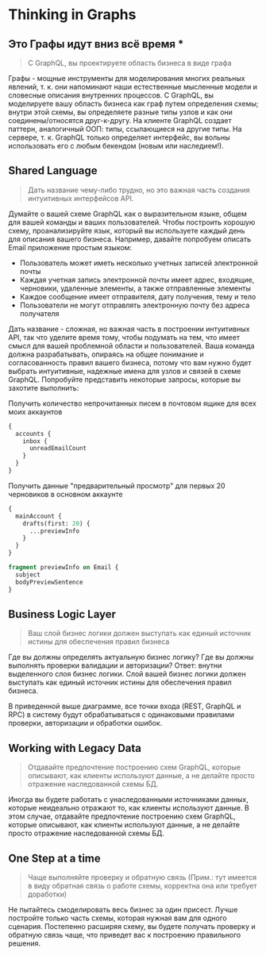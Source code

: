 # Thinking in Graphs

## Это Графы идут вниз всё время \*

> С GraphQL, вы проектируете область бизнеса в виде графа

Графы - мощные инструменты для моделирования многих реальных явлений, т. к. они напоминают наши естественные мысленные модели и словесные описания внутренних процессов. С GraphQL, вы моделируете вашу область бизнеса как граф путем определения схемы; внутри этой схемы, вы определяете разные типы узлов и как они соединены/относятся друг-к-другу. На клиенте GraphQL создает паттерн, аналогичный ООП: типы, ссылающиеся на другие типы. На сервере, т. к. GraphQL только определяет интерфейс, вы вольны использовать его с любым бекендом (новым или наследием!).

## Shared Language

> Дать название чему-либо трудно, но это важная часть создания интуитивных интерфейсов API.

Думайте о вашей схеме GraphQL как о выразительном языке, общем для вашей команды и ваших пользователей. Чтобы построить хорошую схему, проанализируйте язык, который вы используете каждый день для описания вашего бизнеса. Например, давайте попробуем описать Email приложение простым языком:

- Пользователь может иметь несколько учетных записей электронной почты
- Каждая учетная запись электронной почты имеет адрес, входящие, черновики, удаленные элементы, а также отправленные элементы
- Каждое сообщение имеет отправителя, дату получения, тему и тело
- Пользователи не могут отправлять электронную почту без адреса получателя

Дать название - сложная, но важная часть в построении интуитивных API, так что уделите время тому, чтобы подумать на тем, что имеет смысл для вашей проблемной области и пользователей. Ваша команда должна разрабатывать, опираясь на общее понимание и согласованность правил вашего бизнеса, потому что вам нужно будет выбрать интуитивные, надежные имена для узлов и связей в схеме GraphQL. Попробуйте представить некоторые запросы, которые вы захотите выполнить:

Получить количество непрочитанных писем в почтовом ящике для всех моих аккаунтов

```graphql
{
  accounts {
    inbox {
      unreadEmailCount
    }
  }
}
```

Получить данные "предварительный просмотр" для первых 20 черновиков в основном аккаунте

```graphql
{
  mainAccount {
    drafts(first: 20) {
      ...previewInfo
    }
  }
}

fragment previewInfo on Email {
  subject
  bodyPreviewSentence
}
```

## Business Logic Layer

> Ваш слой бизнес логики должен выступать как единый источник истины для обеспечения правил бизнеса

Где вы должны определять актуальную бизнес логику? Где вы должны выполнять проверки валидации и авторизации? Ответ: внутни выделенного слоя бизнес логики. Слой вашей бизнес логики должен выступать как единый источник истины для обеспечения правил бизнеса.

В приведенной выше диаграмме, все точки входа (REST, GraphQL и RPC) в систему будут обрабатываться с одинаковыми
правилами проверки, авторизации и обработки ошибок.

## Working with Legacy Data

> Отдавайте предпочтение построению схем GraphQL, которые описывают, как клиенты используют данные, а не делайте просто отражение наследованной схемы БД.

Иногда вы будете работать с унаследованными источниками данных, которые неидеально отражают то, как клиенты используют данные. В этом случае, отдавайте предпочтение построению схем GraphQL, которые описывают, как клиенты используют данные, а не делайте просто отражение наследованной схемы БД.

## One Step at a time

> Чаще выполняйте проверку и обратную связь (Прим.: тут имеется в виду обратная связь о работе схемы, корректна она или требует доработки)

Не пытайтесь смоделировать весь бизнес за один присест. Лучше постройте только часть схемы, которая нужная вам для одного сценария. Постепенно расширяя схему, вы будете получать проверку и обратную связь чаще, что приведет вас к построению правильного решения.
